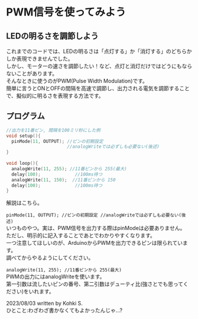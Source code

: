 # PWM信号を使ってみよう
## LEDの明るさを調節しよう
これまでのコードでは、LEDの明るさは「点灯する」か「消灯する」のどちらかしか表現できませんでした。  
しかし、モーターの速さを調節したい！など、点灯と消灯だけではどうにもならないことがあります。  
そんなときに使うのがPWM(Pulse Width Modulation)です。  
簡単に言うとONとOFFの間隔を高速で調節し、出力される電気を調節することで、擬似的に明るさを表現する方法です。  

## プログラム
```C
//出力を11番ピン, 間隔を100ミリ秒にした例
void setup(){
  pinMode(11, OUTPUT); //ピンの初期設定 
                       //analogWriteでは必ずしも必要ない(後述)
}
  
void loop(){
  analogWrite(11, 255); //11番ピンから 255(最大)
  delay(100);             //100ms待つ
  analogWrite(11, 150);  //11番ピンから 150
  delay(100);             //100ms待つ
}
```

解説はこちら。  

`pinMode(11, OUTPUT); //ピンの初期設定 //analogWriteでは必ずしも必要ない(後述)`  
いつものやつ。実は、PWM信号を出力する際はpinModeは必要ありません。  
ただし、明示的に記入することであとでわかりやすくなります。  
一つ注意してほしいのが、ArduinoからPWMを出力できるピンは限られています。  
調べてからやるようにしてください。  

`analogWrite(11, 255); //11番ピンから 255(最大)`  
PWMの出力にはanalogWriteを使います。  
第一引数は流したいピンの番号、第二引数はデューティ比(強さとでも思ってください)をいれます。  

2023/08/03 written by Kohki S.  
ひとこと:わざわざ書かなくてもよかったんじゃ...?